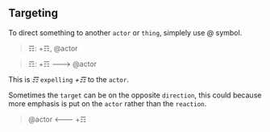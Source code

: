 ## Targeting
To direct something to another `actor` or `thing`, simplely use @ symbol.
> ☶: +☶, @actor

> ☶: +☶ ---> @actor

This is _☶_ `expelling` _+☶_ to the `actor`.

Sometimes the `target` can be on the opposite `direction`, this could because more emphasis is put on the `actor` rather than the `reaction`.

> @actor <--- +☶